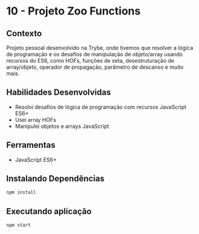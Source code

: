  # 10 - Projeto Zoo Functions

## Contexto

Projeto pessoal desenvolvido na Trybe, onde tivemos que resolver a lógica de programação e os desafios de manipulação de objeto/array usando recursos do ES6, como HOFs, funções de seta, desestruturação de array/objeto, operador de propagação, parâmetro de descanso e muito mais.

## Habilidades Desenvolvidas

* Resolvi desafios de lógica de programação com recursos JavaScript ES6+
* Usei array HOFs
* Manipulei objetos e arrays JavaScript

## Ferramentas
* JavaScript ES6+

## Instalando Dependências

``` bash
npm install
``` 

## Executando aplicação

  ``` bash
  npm start
  ```
